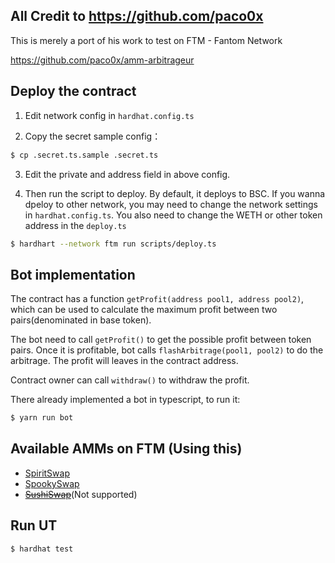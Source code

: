 ## All Credit to https://github.com/paco0x

This is merely a port of his work to test on FTM - Fantom Network

https://github.com/paco0x/amm-arbitrageur

## Deploy the contract
1. Edit network config in `hardhat.config.ts`

2. Copy the secret sample config：

```bash
$ cp .secret.ts.sample .secret.ts
```

3. Edit the private and address field in above config.


4. Then run the script to deploy. By default, it deploys to BSC. If you wanna dpeloy to other network, you may need to change the network settings in `hardhat.config.ts`. You also need to change the WETH or other token address in the `deploy.ts`


```bash
$ hardhart --network ftm run scripts/deploy.ts

```

## Bot implementation

The contract has a function `getProfit(address pool1, address pool2)`, which can be used to calculate the maximum profit between two pairs(denominated in base token).

The bot need to call `getProfit()` to get the possible profit between token pairs. Once it is profitable, bot calls `flashArbitrage(pool1, pool2)` to do the arbitrage. The profit will leaves in the contract address.

Contract owner can call `withdraw()` to withdraw the profit.

There already implemented a bot in typescript, to run it:

```bash
$ yarn run bot
```

## Available AMMs on FTM (Using this) 

- [SpiritSwap](https://spiritswap.finance/)
- [SpookySwap](https://spookyswap.finance/)
- [~~SushiSwap~~](https://app.sushiswap.com/)(Not supported)

## Run UT

```bash
$ hardhat test
```
